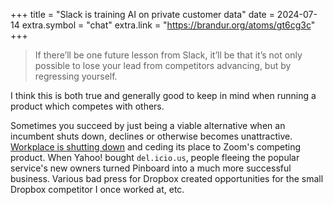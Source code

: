 +++
title = "Slack is training AI on private customer data"
date = 2024-07-14
extra.symbol = "chat"
extra.link = "https://brandur.org/atoms/gt6cg3c"
+++

>If there’ll be one future lesson from Slack, it’ll be that it’s not only possible to lose your lead from competitors advancing, but by regressing yourself.

I think this is both true and generally good to keep in mind when running a product which competes with others.

Sometimes you succeed by just being a viable alternative when an incumbent shuts down, declines or otherwise becomes unattractive. [Workplace is shutting down](https://www.facebook.com/help/1167689491269151/) and ceding its place to Zoom's competing product. When Yahoo! bought `del.icio.us`, people fleeing the popular service's new owners turned Pinboard into a much more successful business. Various bad press for Dropbox created opportunities for the small Dropbox competitor I once worked at, etc.
